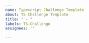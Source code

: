 ```yaml
---
name: Typescript Challenge Template
about: TS Challenge Template
title: " - "
labels: TS-Challenge
assignees: ''

---
```



